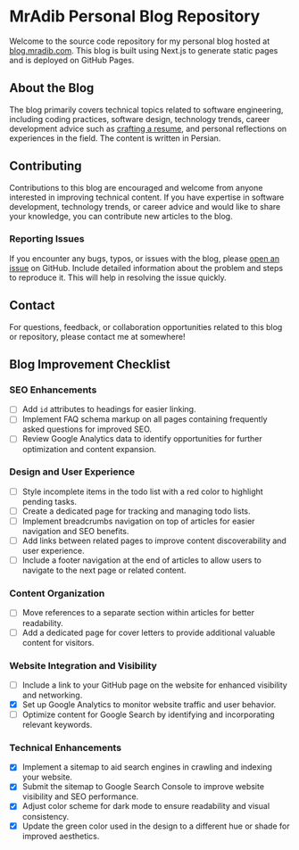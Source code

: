 # MrAdib Personal Blog Repository

Welcome to the source code repository for my personal blog hosted at [blog.mradib.com](https://blog.mradib.com). This blog is built using Next.js to generate static pages and is deployed on GitHub Pages.

## About the Blog

The blog primarily covers technical topics related to software engineering, including coding practices, software design, technology trends, career development advice such as [crafting a resume](https://blog.mradib.com/resume), and personal reflections on experiences in the field. The content is written in Persian.

## Contributing

Contributions to this blog are encouraged and welcome from anyone interested in improving technical content. If you have expertise in software development, technology trends, or career advice and would like to share your knowledge, you can contribute new articles to the blog.

### Reporting Issues

If you encounter any bugs, typos, or issues with the blog, please [open an issue](https://github.com/MrJohnAdib/blog-v2/issues) on GitHub. Include detailed information about the problem and steps to reproduce it. This will help in resolving the issue quickly.

## Contact

For questions, feedback, or collaboration opportunities related to this blog or repository, please contact me at somewhere!

## Blog Improvement Checklist

### SEO Enhancements

- [ ] Add `id` attributes to headings for easier linking.
- [ ] Implement FAQ schema markup on all pages containing frequently asked questions for improved SEO.
- [ ] Review Google Analytics data to identify opportunities for further optimization and content expansion.

### Design and User Experience

- [ ] Style incomplete items in the todo list with a red color to highlight pending tasks.
- [ ] Create a dedicated page for tracking and managing todo lists.
- [ ] Implement breadcrumbs navigation on top of articles for easier navigation and SEO benefits.
- [ ] Add links between related pages to improve content discoverability and user experience.
- [ ] Include a footer navigation at the end of articles to allow users to navigate to the next page or related content.

### Content Organization

- [ ] Move references to a separate section within articles for better readability.
- [ ] Add a dedicated page for cover letters to provide additional valuable content for visitors.

### Website Integration and Visibility

- [ ] Include a link to your GitHub page on the website for enhanced visibility and networking.
- [x] Set up Google Analytics to monitor website traffic and user behavior.
- [ ] Optimize content for Google Search by identifying and incorporating relevant keywords.

### Technical Enhancements

- [x] Implement a sitemap to aid search engines in crawling and indexing your website.
- [x] Submit the sitemap to Google Search Console to improve website visibility and SEO performance.
- [x] Adjust color scheme for dark mode to ensure readability and visual consistency.
- [x] Update the green color used in the design to a different hue or shade for improved aesthetics.
